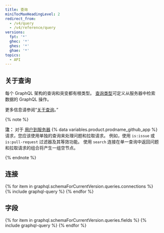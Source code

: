 ```yaml
---
title: 查询
miniTocMaxHeadingLevel: 2
redirect_from:
  - /v4/query
  - /v4/reference/query
versions:
  fpt: '*'
  ghec: '*'
  ghes: '*'
  ghae: '*'
topics:
  - API
---
```


## 关于查询

每个 GraphQL 架构的查询和突变都有根类型。 [查询类型](https://graphql.github.io/graphql-spec/June2018/#sec-Type-System)可定义从服务器中检索数据的 GraphQL 操作。

更多信息请参阅“[关于查询](/graphql/guides/forming-calls-with-graphql#about-queries)。”

{% note %}

**注：** 对于 [用户到服务器](/developers/apps/identifying-and-authorizing-users-for-github-apps#user-to-server-requests) {% data variables.product.prodname_github_app %} 请求，您应该使用单独的查询来处理问题和拉取请求。 例如，使用 `is:issue` 或 `is:pull-request` 过滤器及其等效功能。 使用 `search` 连接在单一查询中返回问题和拉取请求的组合将产生一组空节点。

{% endnote %}

## 连接

{% for item in graphql.schemaForCurrentVersion.queries.connections %}
  {% include graphql-query %}
{% endfor %}

## 字段

{% for item in graphql.schemaForCurrentVersion.queries.fields %}
  {% include graphql-query %}
{% endfor %}
